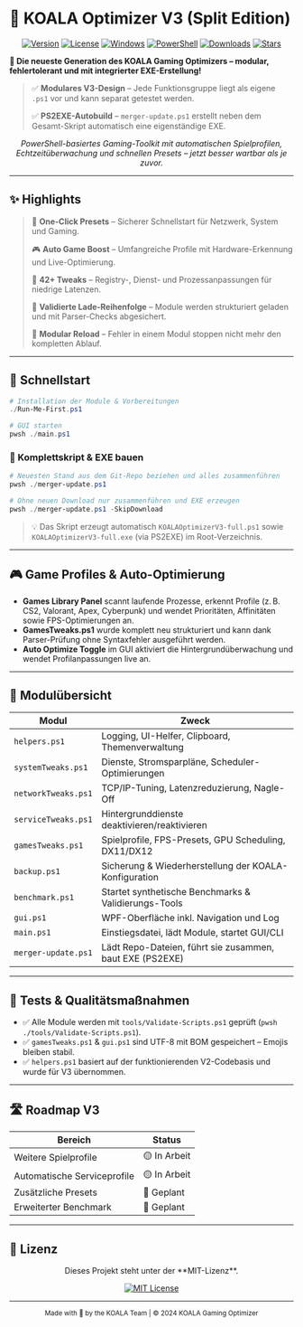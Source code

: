 ﻿# 🐨 KOALA Optimizer V3 (Split Edition)

<div align="center">

[![Version](https://img.shields.io/badge/version-3.0-purple.svg?style=for-the-badge)]()
[![License](https://img.shields.io/badge/license-MIT-blue.svg?style=for-the-badge)](LICENSE)
[![Windows](https://img.shields.io/badge/platform-Windows-0078d4.svg?style=for-the-badge&logo=windows)]()
[![PowerShell](https://img.shields.io/badge/PowerShell-5.1%2B-012456.svg?style=for-the-badge&logo=powershell)]()
[![Downloads](https://img.shields.io/github/downloads/KOALAaufPILLEN/KOALAOptimizerV3/total.svg?style=for-the-badge)](https://github.com/KOALAaufPILLEN/KOALAOptimizerV3/releases)
[![Stars](https://img.shields.io/github/stars/KOALAaufPILLEN/KOALAOptimizerV3.svg?style=for-the-badge)](https://github.com/KOALAaufPILLEN/KOALAOptimizerV3/stargazers)

</div>

**🚀 Die neueste Generation des KOALA Gaming Optimizers – modular, fehlertolerant und mit integrierter EXE-Erstellung!**

> ✅ **Modulares V3-Design** – Jede Funktionsgruppe liegt als eigene `.ps1` vor und kann separat getestet werden.
>
> ✅ **PS2EXE-Autobuild** – `merger-update.ps1` erstellt neben dem Gesamt-Skript automatisch eine eigenständige EXE.
>

<div align="center">
<em>PowerShell-basiertes Gaming-Toolkit mit automatischen Spielprofilen, Echtzeitüberwachung und schnellen Presets – jetzt besser wartbar als je zuvor.</em>
</div>

---

## ✨ Highlights

> 🎯 **One-Click Presets** – Sicherer Schnellstart für Netzwerk, System und Gaming.
>
> 🎮 **Auto Game Boost** – Umfangreiche Profile mit Hardware-Erkennung und Live-Optimierung.
>
> 🔧 **42+ Tweaks** – Registry-, Dienst- und Prozessanpassungen für niedrige Latenzen.
>
> 🧪 **Validierte Lade-Reihenfolge** – Module werden strukturiert geladen und mit Parser-Checks abgesichert.
>
> 🧩 **Modular Reload** – Fehler in einem Modul stoppen nicht mehr den kompletten Ablauf.

---

## 🚀 Schnellstart

```powershell
# Installation der Module & Vorbereitungen
./Run-Me-First.ps1

# GUI starten
pwsh ./main.ps1
```

### 🧰 Komplettskript & EXE bauen

```powershell
# Neuesten Stand aus dem Git-Repo beziehen und alles zusammenführen
pwsh ./merger-update.ps1

# Ohne neuen Download nur zusammenführen und EXE erzeugen
pwsh ./merger-update.ps1 -SkipDownload
```

> 💡 Das Skript erzeugt automatisch `KOALAOptimizerV3-full.ps1` sowie `KOALAOptimizerV3-full.exe` (via PS2EXE) im Root-Verzeichnis.

---

## 🎮 Game Profiles & Auto-Optimierung

- **Games Library Panel** scannt laufende Prozesse, erkennt Profile (z. B. CS2, Valorant, Apex, Cyberpunk) und
  wendet Prioritäten, Affinitäten sowie FPS-Optimierungen an.
- **GamesTweaks.ps1** wurde komplett neu strukturiert und kann dank Parser-Prüfung ohne Syntaxfehler ausgeführt werden.
- **Auto Optimize Toggle** im GUI aktiviert die Hintergrundüberwachung und wendet Profilanpassungen live an.

---

## 🧱 Modulübersicht

| Modul                 | Zweck                                                     |
|-----------------------|-----------------------------------------------------------|
| `helpers.ps1`         | Logging, UI-Helfer, Clipboard, Themenverwaltung           |
| `systemTweaks.ps1`    | Dienste, Stromsparpläne, Scheduler-Optimierungen          |
| `networkTweaks.ps1`   | TCP/IP-Tuning, Latenzreduzierung, Nagle-Off               |
| `serviceTweaks.ps1`   | Hintergrunddienste deaktivieren/reaktivieren             |
| `gamesTweaks.ps1`     | Spielprofile, FPS-Presets, GPU Scheduling, DX11/DX12      |
| `backup.ps1`          | Sicherung & Wiederherstellung der KOALA-Konfiguration     |
| `benchmark.ps1`       | Startet synthetische Benchmarks & Validierungs-Tools      |
| `gui.ps1`             | WPF-Oberfläche inkl. Navigation und Log                  |
| `main.ps1`            | Einstiegsdatei, lädt Module, startet GUI/CLI              |
| `merger-update.ps1`   | Lädt Repo-Dateien, führt sie zusammen, baut EXE (PS2EXE)  |

---

## 🧪 Tests & Qualitätsmaßnahmen

- ✅ Alle Module werden mit `tools/Validate-Scripts.ps1` geprüft (`pwsh ./tools/Validate-Scripts.ps1`).
- ✅ `gamesTweaks.ps1` & `gui.ps1` sind UTF-8 mit BOM gespeichert – Emojis bleiben stabil.
- ✅ `helpers.ps1` basiert auf der funktionierenden V2-Codebasis und wurde für V3 übernommen.

---

## 🛣️ Roadmap V3

| Bereich                   | Status          |
|---------------------------|-----------------|
| Weitere Spielprofile      | 🟡 In Arbeit     |
| Automatische Serviceprofile | 🟡 In Arbeit   |
| Zusätzliche Presets       | 🔵 Geplant       |
| Erweiterter Benchmark     | 🔵 Geplant       |

---

## 📜 Lizenz

<div align="center">
Dieses Projekt steht unter der **MIT-Lizenz**.

[![MIT License](https://img.shields.io/badge/License-MIT-green.svg?style=for-the-badge)](LICENSE)
</div>

---

<div align="center">
<sub>Made with 🐨 by the KOALA Team | © 2024 KOALA Gaming Optimizer</sub>
</div>
